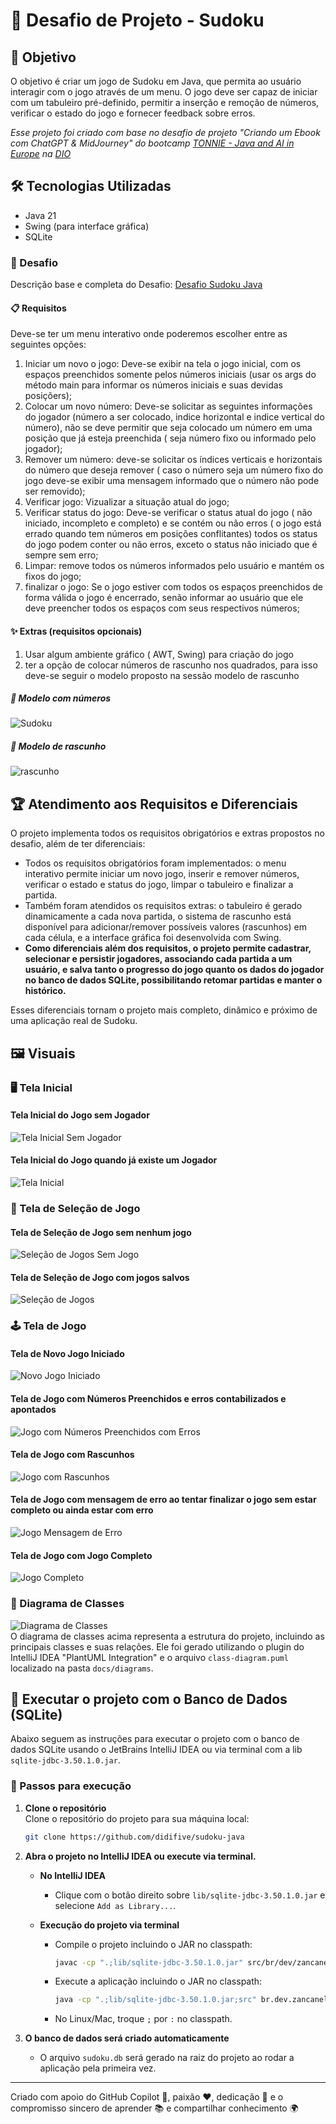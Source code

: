 # 🧩 Desafio de Projeto - Sudoku

## 🎯 Objetivo

O objetivo é criar um jogo de Sudoku em Java, que permita ao usuário interagir com o jogo através de um menu. 
O jogo deve ser capaz de iniciar com um tabuleiro pré-definido, permitir a inserção e remoção de números, verificar 
o estado do jogo e fornecer feedback sobre erros.

*Esse projeto foi criado com base no desafio de projeto "Criando um Ebook com ChatGPT & MidJourney" do bootcamp
[TONNIE - Java and AI in Europe] na [DIO]*

## 🛠️ Tecnologias Utilizadas
- Java 21
- Swing (para interface gráfica)
- SQLite

### 🚀 Desafio
Descrição base e completa do Desafio: [Desafio Sudoku Java]

#### 📋 Requisitos
Deve-se ter um menu interativo onde poderemos escolher entre as seguintes opções:
1. Iniciar um novo o jogo: Deve-se exibir na tela o jogo inicial, com os espaços preenchidos somente pelos números iniciais (usar os args do método main para informar os números iniciais e suas devidas posiçõers);
2. Colocar um novo número: Deve-se solicitar as seguintes informações do jogador (número a ser colocado, indice horizontal e indice vertical do número), não se deve permitir que seja colocado um número em uma posição que já esteja preenchida ( seja número fixo ou informado pelo jogador);
3. Remover um número: deve-se solicitar os índices verticais e horizontais do número que deseja remover ( caso o número seja um número fixo do jogo deve-se exibir uma mensagem informado que o número não pode ser removido);
4. Verificar jogo: Vizualizar a situação atual do jogo;
5. Verificar status do jogo: Deve-se verificar o status atual do jogo ( não iniciado, incompleto e completo) e se contém ou não erros ( o jogo está errado quando tem números em posições conflitantes) todos os status do jogo podem conter ou não erros, exceto o status não iniciado que é sempre sem erro;
6. Limpar: remove todos os números informados pelo usuário e mantém os fixos do jogo;
7. finalizar o jogo: Se o jogo estiver com todos os espaços preenchidos de forma válida o jogo é encerrado, senão informar ao usuário que ele deve preencher todos os espaços com seus respectivos números;

#### ✨ Extras (requisitos opcionais)
1. Usar algum ambiente gráfico ( AWT, Swing) para criação do jogo
2. ter a opção de colocar números de rascunho nos quadrados, para isso deve-se seguir o modelo proposto na sessão modelo de rascunho

##### 🧮 Modelo com números
![Sudoku](docs/images/sudoku.png)

##### 📝 Modelo de rascunho
![rascunho](docs/images/draft.png)

## 🏆 Atendimento aos Requisitos e Diferenciais
O projeto implementa todos os requisitos obrigatórios e extras propostos no desafio, além de ter diferenciais:

- Todos os requisitos obrigatórios foram implementados: o menu interativo permite iniciar um novo jogo, inserir e 
remover números, verificar o estado e status do jogo, limpar o tabuleiro e finalizar a partida.
- Também foram atendidos os requisitos extras: o tabuleiro é gerado dinamicamente a cada nova partida, o sistema de rascunho
está disponível para adicionar/remover possíveis valores (rascunhos) em cada célula, e a interface gráfica foi desenvolvida com Swing.
- **Como diferenciais além dos requisitos, o projeto permite cadastrar, selecionar e persistir jogadores, associando cada partida
a um usuário, e salva tanto o progresso do jogo quanto os dados do jogador no banco de dados SQLite, possibilitando retomar partidas
e manter o histórico.**

Esses diferenciais tornam o projeto mais completo, dinâmico e próximo de uma aplicação real de Sudoku.

## 🖼️ Visuais

### 🖥️ Tela Inicial
#### Tela Inicial do Jogo sem Jogador
![Tela Inicial Sem Jogador](docs/images/inicio-frame-sem-jogador.png)

#### Tela Inicial do Jogo quando já existe um Jogador
![Tela Inicial](docs/images/inicio-frame.png)

### 📜 Tela de Seleção de Jogo
#### Tela de Seleção de Jogo sem nenhum jogo
![Seleção de Jogos Sem Jogo](docs/images/seleciona-jogo-frame-sem-jogo.png)

#### Tela de Seleção de Jogo com jogos salvos
![Seleção de Jogos](docs/images/seleciona-jogo-frame.png)

### 🕹️ Tela de Jogo
#### Tela de Novo Jogo Iniciado
![Novo Jogo Iniciado](docs/images/sudoku-frame-novo-jogo-iniciado.png)

#### Tela de Jogo com Números Preenchidos e erros contabilizados e apontados
![Jogo com Números Preenchidos com Erros](docs/images/sudoku-frame-jogo-com-numeros-preenchidos.png)

#### Tela de Jogo com Rascunhos
![Jogo com Rascunhos](docs/images/sudoku-frame-jogo-com-rascunhos.png)

#### Tela de Jogo com mensagem de erro ao tentar finalizar o jogo sem estar completo ou ainda estar com erro
![Jogo Mensagem de Erro](docs/images/sudoku-frame-jogo-com-numeros-preenchidos-com-erro.png)

#### Tela de Jogo com Jogo Completo
![Jogo Completo](docs/images/sudoku-frame-jogo-completo.png)

### 📐 Diagrama de Classes
![Diagrama de Classes](docs/images/class-diagram.png)  
O diagrama de classes acima representa a estrutura do projeto, incluindo as principais classes e suas relações.
Ele foi gerado utilizando o plugin do IntelliJ IDEA "PlantUML Integration" e o arquivo `class-diagram.puml` localizado na pasta `docs/diagrams`.

## 💾 Executar o projeto com o Banco de Dados (SQLite)

Abaixo seguem as instruções para executar o projeto com o banco de dados SQLite usando o JetBrains IntelliJ IDEA ou via terminal com a lib `sqlite-jdbc-3.50.1.0.jar`.

### 🏁 Passos para execução
1. **Clone o repositório**  
   Clone o repositório do projeto para sua máquina local:
   ```sh
   git clone https://github.com/didifive/sudoku-java
   ``` 
2. **Abra o projeto no IntelliJ IDEA ou execute via terminal.**
   - **No IntelliJ IDEA**
       - Clique com o botão direito sobre `lib/sqlite-jdbc-3.50.1.0.jar` e selecione `Add as Library...`.

   - **Execução do projeto via terminal**
       - Compile o projeto incluindo o JAR no classpath:
         ```sh
         javac -cp ".;lib/sqlite-jdbc-3.50.1.0.jar" src/br/dev/zancanela/sudoku/**/*.java
         ```
       - Execute a aplicação incluindo o JAR no classpath:
         ```sh
         java -cp ".;lib/sqlite-jdbc-3.50.1.0.jar;src" br.dev.zancanela.sudoku.ui.custom.frame.SudokuFrame
         ```
       - No Linux/Mac, troque `;` por `:` no classpath.

3. **O banco de dados será criado automaticamente**  
   - O arquivo `sudoku.db` será gerado na raiz do projeto ao rodar a aplicação pela primeira vez.

    
---
Criado com apoio do GitHub Copilot 🤖, paixão ❤️, dedicação 💪 e o compromisso sincero de aprender 📚 e compartilhar conhecimento 🌍


[DIO]: https://www.dio.me/sign-up?ref=WQ0TRWQ8E1
[TONNIE - Java and AI in Europe]: https://www.dio.me/bootcamp/tonnie-java-and-ai-europe?ref=WQ0TRWQ8E1
[Desafio Sudoku Java]: https://github.com/digitalinnovationone/exercicios-java-basico/blob/main/projetos/2%20-%20Programa%C3%A7%C3%A3o%20Orientada%20a%20Objetos%20e%20Estruturas%20de%20Dados%20com%20Java.md